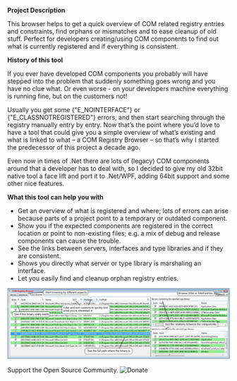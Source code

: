 **Project Description**

This browser helps to get a quick overview of COM related registry entries and constraints, find orphans or mismatches and to ease cleanup of old stuff. 
Perfect for developers creating/using COM components to find out what is currently registered and if everything is consistent.

**History of this tool**

If you ever have developed COM components you probably will have stepped into the problem that suddenly something goes wrong and you have no clue what. Or even worse - on your developers machine everything is running fine, but on the customers not!

Usually you get some {"E_NOINTERFACE"} or {"E_CLASSNOTREGISTERED"} errors, and then start searching through the registry manually entry by entry. Now that’s the point where you’d love to have a tool that could give you a simple overview of what’s existing and what is linked to what – a COM Registry Browser – so that’s why I started the predecessor of this project a decade ago.

Even now in times of .Net there are lots of (legacy) COM components around that a developer has to deal with, so I decided to give my old 32bit native tool a face lift and port it to .Net/WPF, adding 64bit support and some other nice features.

**What this tool can help you with**

* Get an overview of what is registered and where; lots of errors can arise because parts of a project point to a temporary or outdated component.
* Show you if the expected components are registered in the correct location or point to non-existing files; e.g. a mix of debug and release components can cause the trouble.
* See the links between servers, interfaces and type libraries and if they are consistent.
* Shows you directly what server or type library is marshaling an interface.
* Let you easily find and cleanup orphan registry entries.

![](Home_Browser.jpg)

Support the Open Source Community.
![Donate](https://www.paypal.com/cgi-bin/webscr?cmd=_s-xclick&hosted_button_id=TQQR8AKGNHELQ)
